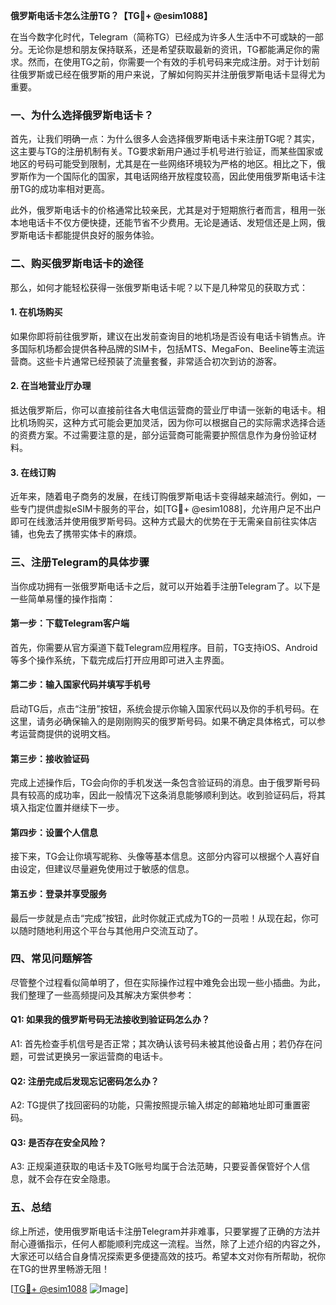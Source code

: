 **俄罗斯电话卡怎么注册TG？【TG💪+ @esim1088】**

在当今数字化时代，Telegram（简称TG）已经成为许多人生活中不可或缺的一部分。无论你是想和朋友保持联系，还是希望获取最新的资讯，TG都能满足你的需求。然而，在使用TG之前，你需要一个有效的手机号码来完成注册。对于计划前往俄罗斯或已经在俄罗斯的用户来说，了解如何购买并注册俄罗斯电话卡显得尤为重要。

### **一、为什么选择俄罗斯电话卡？**

首先，让我们明确一点：为什么很多人会选择俄罗斯电话卡来注册TG呢？其实，这主要与TG的注册机制有关。TG要求新用户通过手机号进行验证，而某些国家或地区的号码可能受到限制，尤其是在一些网络环境较为严格的地区。相比之下，俄罗斯作为一个国际化的国家，其电话网络开放程度较高，因此使用俄罗斯电话卡注册TG的成功率相对更高。

此外，俄罗斯电话卡的价格通常比较亲民，尤其是对于短期旅行者而言，租用一张本地电话卡不仅方便快捷，还能节省不少费用。无论是通话、发短信还是上网，俄罗斯电话卡都能提供良好的服务体验。

### **二、购买俄罗斯电话卡的途径**

那么，如何才能轻松获得一张俄罗斯电话卡呢？以下是几种常见的获取方式：

#### **1. 在机场购买**
如果你即将前往俄罗斯，建议在出发前查询目的地机场是否设有电话卡销售点。许多国际机场都会提供各种品牌的SIM卡，包括MTS、MegaFon、Beeline等主流运营商。这些卡片通常已经预装了流量套餐，非常适合初次到访的游客。

#### **2. 在当地营业厅办理**
抵达俄罗斯后，你可以直接前往各大电信运营商的营业厅申请一张新的电话卡。相比机场购买，这种方式可能会更加灵活，因为你可以根据自己的实际需求选择合适的资费方案。不过需要注意的是，部分运营商可能需要护照信息作为身份验证材料。

#### **3. 在线订购**
近年来，随着电子商务的发展，在线订购俄罗斯电话卡变得越来越流行。例如，一些专门提供虚拟eSIM卡服务的平台，如[TG💪+ @esim1088]，允许用户足不出户即可在线激活并使用俄罗斯号码。这种方式最大的优势在于无需亲自前往实体店铺，也免去了携带实体卡的麻烦。

### **三、注册Telegram的具体步骤**

当你成功拥有一张俄罗斯电话卡之后，就可以开始着手注册Telegram了。以下是一些简单易懂的操作指南：

#### **第一步：下载Telegram客户端**
首先，你需要从官方渠道下载Telegram应用程序。目前，TG支持iOS、Android等多个操作系统，下载完成后打开应用即可进入主界面。

#### **第二步：输入国家代码并填写手机号**
启动TG后，点击“注册”按钮，系统会提示你输入国家代码以及你的手机号码。在这里，请务必确保输入的是刚刚购买的俄罗斯号码。如果不确定具体格式，可以参考运营商提供的说明文档。

#### **第三步：接收验证码**
完成上述操作后，TG会向你的手机发送一条包含验证码的消息。由于俄罗斯号码具有较高的成功率，因此一般情况下这条消息能够顺利到达。收到验证码后，将其填入指定位置并继续下一步。

#### **第四步：设置个人信息**
接下来，TG会让你填写昵称、头像等基本信息。这部分内容可以根据个人喜好自由设定，但建议尽量避免使用过于敏感的信息。

#### **第五步：登录并享受服务**
最后一步就是点击“完成”按钮，此时你就正式成为TG的一员啦！从现在起，你可以随时随地利用这个平台与其他用户交流互动了。

### **四、常见问题解答**

尽管整个过程看似简单明了，但在实际操作过程中难免会出现一些小插曲。为此，我们整理了一些高频提问及其解决方案供参考：

#### Q1: 如果我的俄罗斯号码无法接收到验证码怎么办？
A1: 首先检查手机信号是否正常；其次确认该号码未被其他设备占用；若仍存在问题，可尝试更换另一家运营商的电话卡。

#### Q2: 注册完成后发现忘记密码怎么办？
A2: TG提供了找回密码的功能，只需按照提示输入绑定的邮箱地址即可重置密码。

#### Q3: 是否存在安全风险？
A3: 正规渠道获取的电话卡及TG账号均属于合法范畴，只要妥善保管好个人信息，就不会存在安全隐患。

### **五、总结**

综上所述，使用俄罗斯电话卡注册Telegram并非难事，只要掌握了正确的方法并耐心遵循指示，任何人都能顺利完成这一流程。当然，除了上述介绍的内容之外，大家还可以结合自身情况探索更多便捷高效的技巧。希望本文对你有所帮助，祝你在TG的世界里畅游无阻！

[[TG💪+ @esim1088](https://t.me/s/esim1088) ![Image](https://i.postimg.cc/4NQfJmqS/Snipaste-2025-05-13-00-14-12.png)]